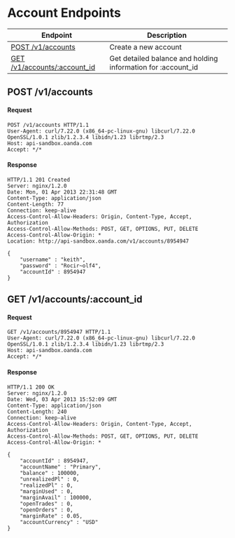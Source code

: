 # Account Endpoints

| Endpoint | Description |
| ---- | ---- |
| [POST /v1/accounts](https://github.com/oanda/apidocs/blob/master/sections/accounts.md#post-v1accounts) | Create a new account |
| [GET /v1/accounts/:account_id](https://github.com/oanda/apidocs/blob/master/sections/accounts.md#get-v1accountsaccount_id) | Get detailed balance and holding information for :account_id |

## POST /v1/accounts

#### Request
    POST /v1/accounts HTTP/1.1
    User-Agent: curl/7.22.0 (x86_64-pc-linux-gnu) libcurl/7.22.0 OpenSSL/1.0.1 zlib/1.2.3.4 libidn/1.23 librtmp/2.3
    Host: api-sandbox.oanda.com
    Accept: */*

#### Response
    HTTP/1.1 201 Created
    Server: nginx/1.2.0
    Date: Mon, 01 Apr 2013 22:31:48 GMT
    Content-Type: application/json
    Content-Length: 77
    Connection: keep-alive
    Access-Control-Allow-Headers: Origin, Content-Type, Accept, Authorization
    Access-Control-Allow-Methods: POST, GET, OPTIONS, PUT, DELETE
    Access-Control-Allow-Origin: *
    Location: http://api-sandbox.oanda.com/v1/accounts/8954947
    
    {
        "username" : "keith",
        "password" : "Rocir~olf4",
        "accountId" : 8954947
    }

## GET /v1/accounts/:account_id
#### Request
    GET /v1/accounts/8954947 HTTP/1.1
    User-Agent: curl/7.22.0 (x86_64-pc-linux-gnu) libcurl/7.22.0 OpenSSL/1.0.1 zlib/1.2.3.4 libidn/1.23 librtmp/2.3
    Host: api-sandbox.oanda.com
    Accept: */*

#### Response
    HTTP/1.1 200 OK
    Server: nginx/1.2.0
    Date: Wed, 03 Apr 2013 15:52:09 GMT
    Content-Type: application/json
    Content-Length: 240
    Connection: keep-alive
    Access-Control-Allow-Headers: Origin, Content-Type, Accept, Authorization
    Access-Control-Allow-Methods: POST, GET, OPTIONS, PUT, DELETE
    Access-Control-Allow-Origin: *
    
    {
        "accountId" : 8954947,
        "accountName" : "Primary",
        "balance" : 100000,
        "unrealizedPl" : 0,
        "realizedPl" : 0,
        "marginUsed" : 0,
        "marginAvail" : 100000,
        "openTrades" : 0,
        "openOrders" : 0,
        "marginRate" : 0.05,
        "accountCurrency" : "USD"
    }
